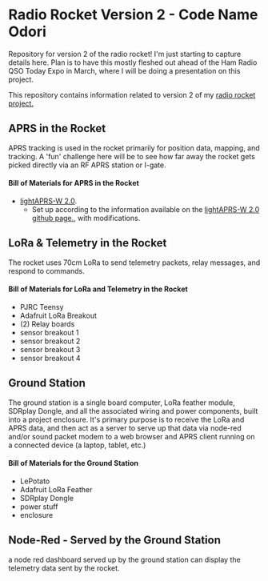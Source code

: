 # Radio Rocket Version 2 - Code Name Odori
Repository for version 2 of the radio rocket!
I'm just starting to capture details here.  Plan is to have this mostly fleshed out ahead of the Ham Radio QSO Today Expo in March, where I will be doing a presentation on this project.

This repository contains information related to version 2 of my [radio rocket project.](https://n3vem.com/rocket)

## APRS in the Rocket
APRS tracking is used in the rocket primarily for position data, mapping, and tracking. A 'fun' challenge here will be to see how far away the rocket gets picked directly via an RF APRS station or I-gate.

#### Bill of Materials for APRS in the Rocket
* [lightAPRS-W 2.0](https://www.qrp-labs.com/lightaprsw2.html).
  * Set up according to the information available on the [lightAPRS-W 2.0 github page.](https://github.com/lightaprs/LightAPRS-W-2.0), with modifications.

## LoRa & Telemetry in the Rocket
The rocket uses 70cm LoRa to send telemetry packets, relay messages, and respond to commands.

#### Bill of Materials for LoRa and Telemetry in the Rocket
* PJRC Teensy
* Adafruit LoRa Breakout
* (2) Relay boards
* sensor breakout 1
* sensor breakout 2
* sensor breakout 3
* sensor breakout 4

## Ground Station
The ground station is a single board computer, LoRa feather module, SDRplay Dongle, and all the associated wiring and power components, built into a project enclosure. It's primary purpose is to receive the LoRa and APRS data, and then act as a server to serve up that data via node-red and/or sound packet modem to a web browser and APRS client running on a connected device (a laptop, tablet, etc.)

#### Bill of Materials for the Ground Station
* LePotato
* Adafruit LoRa Feather
* SDRplay Dongle
* power stuff
* enclosure

## Node-Red - Served by the Ground Station
a node red dashboard served up by the ground station can display the telemetry data sent by the rocket.  

